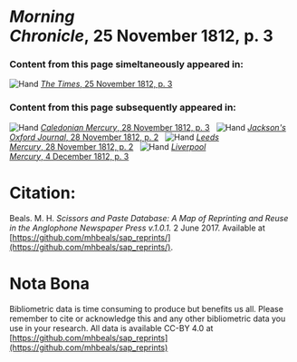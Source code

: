 # *Morning Chronicle*, 25 November 1812, p. 3  
  
### Content from this page simeltaneously appeared in:  
![Hand](http://scissorsandpaste.net/wp-content/uploads/2017/06/smallhandpointer.png) [*The Times*, 25 November 1812, p. 3](https://mhbeals.github.io/sap_html/The-Times/The-Times-25-November-1812-p-3)  
  
### Content from this page subsequently appeared in:  
![Hand](http://scissorsandpaste.net/wp-content/uploads/2017/06/smallhandpointer.png) [*Caledonian Mercury*, 28 November 1812, p. 3](https://mhbeals.github.io/sap_html/Caledonian-Mercury/Caledonian-Mercury-28-November-1812-p-3)  
![Hand](http://scissorsandpaste.net/wp-content/uploads/2017/06/smallhandpointer.png) [*Jackson's Oxford Journal*, 28 November 1812, p. 2](https://mhbeals.github.io/sap_html/Jackson's-Oxford-Journal/Jackson's-Oxford-Journal-28-November-1812-p-2)  
![Hand](http://scissorsandpaste.net/wp-content/uploads/2017/06/smallhandpointer.png) [*Leeds Mercury*, 28 November 1812, p. 2](https://mhbeals.github.io/sap_html/Leeds-Mercury/Leeds-Mercury-28-November-1812-p-2)  
![Hand](http://scissorsandpaste.net/wp-content/uploads/2017/06/smallhandpointer.png) [*Liverpool Mercury*, 4 December 1812, p. 3](https://mhbeals.github.io/sap_html/Liverpool-Mercury/Liverpool-Mercury-4-December-1812-p-3)  


# Citation: 

Beals. M. H. *Scissors and Paste Database: A Map of Reprinting and Reuse in the Anglophone Newspaper Press v.1.0.1.* 2 June 2017. Available at [https://github.com/mhbeals/sap_reprints/](https://github.com/mhbeals/sap_reprints/). 

# Nota Bona

Bibliometric data is time consuming to produce but benefits us all. Please remember to cite or acknowledge this and any other bibliometric data you use in your research. All data is available CC-BY 4.0 at [https://github.com/mhbeals/sap_reprints](https://github.com/mhbeals/sap_reprints)